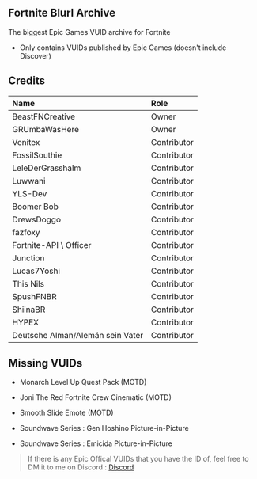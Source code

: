 ## Fortnite Blurl Archive
The biggest Epic Games VUID archive for Fortnite

- Only contains VUIDs published by Epic Games (doesn't include Discover)

## Credits

| Name                                                 | Role                                                 |
| :--------------------------------------------------- | :--------------------------------------------------- |
| BeastFNCreative                                      | Owner                                                |
| GRUmbaWasHere                                        | Owner                                                |
| Venitex                                              | Contributor                                          |
| FossilSouthie                                        | Contributor                                          |
| LeleDerGrasshalm                                     | Contributor                                          |
| Luwwani                                              | Contributor                                          |
| YLS-Dev                                              | Contributor                                          |
| Boomer Bob                                           | Contributor                                          |
| DrewsDoggo                                           | Contributor                                          |
| fazfoxy                                              | Contributor                                          |
| Fortnite-API \ Officer                               | Contributor                                          |
| Junction                                             | Contributor                                          |
| Lucas7Yoshi                                          | Contributor                                          |
| This Nils                                            | Contributor                                          |
| SpushFNBR                                            | Contributor                                          |
| ShiinaBR                                             | Contributor                                          |
| HYPEX                                                | Contributor                                          |
| Deutsche Alman/Alemán sein Vater                     | Contributor                                          |

## Missing VUIDs

- Monarch Level Up Quest Pack (MOTD)

- Joni The Red Fortnite Crew Cinematic (MOTD)

- Smooth Slide Emote (MOTD)

- Soundwave Series : Gen Hoshino Picture-in-Picture

- Soundwave Series : Emicida Picture-in-Picture

>If there is any Epic Offical VUIDs that you have the ID of, feel free to DM it to me on Discord : [Discord](https://discord.com/users/593811960529944577)

